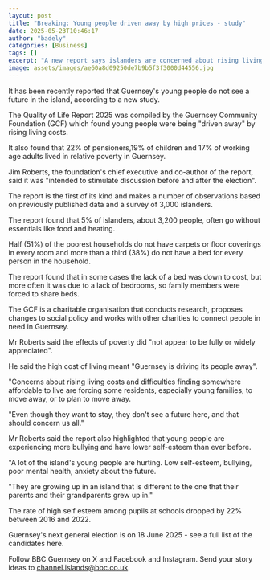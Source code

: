 ```yaml
---
layout: post
title: "Breaking: Young people driven away by high prices - study"
date: 2025-05-23T10:46:17
author: "badely"
categories: [Business]
tags: []
excerpt: "A new report says islanders are concerned about rising living costs and finding affordable property."
image: assets/images/ae60a8d09250de7b9b5f3f3000d44556.jpg
---
```


It has been recently reported that Guernsey's young people do not see a future in the island, according to a new study. 

The Quality of Life Report 2025 was compiled by the Guernsey Community Foundation (GCF) which found young people were being "driven away" by rising living costs.

It also found that 22% of pensioners,19% of children and 17% of working age adults lived in relative poverty in Guernsey.

Jim Roberts, the foundation's chief executive and co-author of the report, said it was "intended to stimulate discussion before and after the election".

The report is the first of its kind and makes a number of observations based on previously published data and a survey of 3,000 islanders.

The report found that 5% of islanders, about 3,200 people, often go without essentials like food and heating. 

Half (51%) of the poorest households do not have carpets or floor coverings in every room and more than a third (38%) do not have a bed for every person in the household.

The report found that in some cases the lack of a bed was down to cost, but more often it was due to a lack of bedrooms, so family members were forced to share beds.

The GCF is a charitable organisation that conducts research, proposes changes to social policy and works with other charities to connect people in need in Guernsey.

Mr Roberts said the effects of poverty did "not appear to be fully or widely appreciated".

He said the high cost of living meant "Guernsey is driving its people away".

"Concerns about rising living costs and difficulties finding somewhere affordable to live are forcing some residents, especially young families, to move away, or to plan to move away. 

"Even though they want to stay, they don't see a future here, and that should concern us all."

Mr Roberts said the report also highlighted that young people are experiencing more bullying and have lower self-esteem than ever before.

"A lot of the island's young people are hurting. Low self-esteem, bullying, poor mental health, anxiety about the future.

"They are growing up in an island that is different to the one that their parents and their grandparents grew up in."

The rate of high self esteem among pupils at schools dropped by 22% between 2016 and 2022.

Guernsey's next general election is on 18 June 2025 - see a full list of the candidates here.

Follow BBC Guernsey on X and Facebook and Instagram. Send your story ideas to channel.islands@bbc.co.uk.

